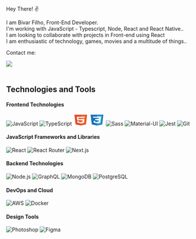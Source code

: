 Hey There! :v:

I am Bivar Filho, Front-End Developer.<br/>
I'm working with JavaScript - Typescript, Node, React and React Native..<br/>
I am looking to collaborate with projects in Front-end using React<br/>
I am enthusiastic of technology, games, movies and a multitude of things..<br/>

Contact me: 
<div> 
  <a href='https://www.linkedin.com/in/paulobivarfilho/' target="_blank">
    <img  src='https://img.shields.io/badge/LinkedIn-0077B5?style=for-the-badge&logo=linkedin&logoColor=white' />
  </a>


<div style='display: inline_block'><br>

## Technologies and Tools

#### Frontend Technologies
<img src="https://cdn.jsdelivr.net/gh/devicons/devicon@latest/icons/javascript/javascript-plain.svg" alt="JavaScript" height="30" width="40" />
<img src="https://cdn.jsdelivr.net/gh/devicons/devicon@latest/icons/typescript/typescript-original.svg" alt="TypeScript" height="30" width="40" />
<img src="https://raw.githubusercontent.com/devicons/devicon/master/icons/html5/html5-original.svg" alt="HTML5" height="30" width="40" />
<img src="https://raw.githubusercontent.com/devicons/devicon/master/icons/css3/css3-original.svg" alt="CSS3" height="30" width="40" />
<img src="https://cdn.jsdelivr.net/gh/devicons/devicon@latest/icons/sass/sass-original.svg" alt="Sass" height="30" width="40" />
<img src="https://cdn.jsdelivr.net/gh/devicons/devicon@latest/icons/materialui/materialui-original.svg" alt="Material-UI" height="30" width="40" />
<img src="https://cdn.jsdelivr.net/gh/devicons/devicon@latest/icons/jest/jest-plain.svg" alt="Jest" height="30" width="40" />
<img src="https://cdn.jsdelivr.net/gh/devicons/devicon@latest/icons/git/git-original.svg" alt="Git" height="30" width="40" />

#### JavaScript Frameworks and Libraries
<img src="https://cdn.jsdelivr.net/gh/devicons/devicon@latest/icons/react/react-original.svg" alt="React" height="30" width="40" />
<img src="https://cdn.jsdelivr.net/gh/devicons/devicon@latest/icons/reactrouter/reactrouter-original.svg" alt="React Router" height="30" width="40" />
<img src="https://cdn.jsdelivr.net/gh/devicons/devicon@latest/icons/nextjs/nextjs-original.svg" alt="Next.js" height="30" width="40" />

#### Backend Technologies
<img src="https://cdn.jsdelivr.net/gh/devicons/devicon@latest/icons/nodejs/nodejs-original.svg" alt="Node.js" height="30" width="40" />
<img src="https://cdn.jsdelivr.net/gh/devicons/devicon@latest/icons/graphql/graphql-plain.svg" alt="GraphQL" height="30" width="40" />
<img src="https://cdn.jsdelivr.net/gh/devicons/devicon@latest/icons/mongodb/mongodb-original.svg" alt="MongoDB" height="30" width="40" />
<img src="https://cdn.jsdelivr.net/gh/devicons/devicon@latest/icons/postgresql/postgresql-original.svg" alt="PostgreSQL" height="30" width="40" />

#### DevOps and Cloud
<img src="https://cdn.jsdelivr.net/gh/devicons/devicon@latest/icons/amazonwebservices/amazonwebservices-plain-wordmark.svg" alt="AWS" height="40" width="50" />
<img src="https://cdn.jsdelivr.net/gh/devicons/devicon@latest/icons/docker/docker-original.svg" alt="Docker" height="30" width="40" />

#### Design Tools
<img src="https://cdn.jsdelivr.net/gh/devicons/devicon@latest/icons/photoshop/photoshop-original.svg" alt="Photoshop" height="30" width="40" />
<img src="https://cdn.jsdelivr.net/gh/devicons/devicon@latest/icons/figma/figma-original.svg" alt="Figma" height="20" width="40" />
</div>
</div>

<!---
<picture>
  <source
    srcset="https://github-readme-stats.vercel.app/api?username=bivarz&show_icons=true&theme=dark"
    media="(prefers-color-scheme: dark)"
  />
  <source
    srcset="https://github-readme-stats.vercel.app/api?username=bivarz&show_icons=true"
    media="(prefers-color-scheme: light), (prefers-color-scheme: no-preference)"
  />
  <img src="https://github-readme-stats.vercel.app/api?username=bivarz&show_icons=true" />

  <img src='https://github-readme-stats.vercel.app/api/top-langs/?username=bivarz&theme=blue-green' />
</picture>
